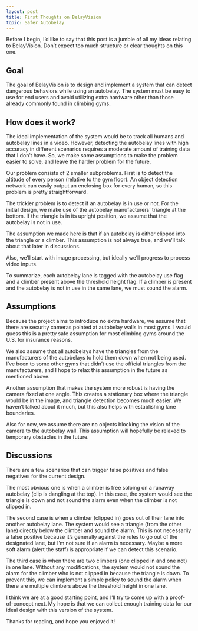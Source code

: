 ```yaml
---
layout: post
title: First Thoughts on BelayVision
topic: Safer Autobelay
---
```


Before I begin, I’d like to say that this post is a jumble of all my ideas relating to BelayVision.
Don’t expect too much structure or clear thoughts on this one.

Goal
---

The goal of BelayVision is to design and implement a system that can detect dangerous behaviors while using an autobelay.
The system must be easy to use for end users and avoid utilizing extra hardware other than those already commonly found in climbing gyms.

How does it work?
---

The ideal implementation of the system would be to track all humans and autobelay lines in a video.
However, detecting the autobelay lines with high accuracy in different scenarios requires a moderate amount of training data that I don’t have.
So, we make some assumptions to make the problem easier to solve, and leave the harder problem for the future.

Our problem consists of 2 smaller subproblems.
First is to detect the altitude of every person (relative to the gym floor).
An object detection network can easily output an enclosing box for every human, so this problem is pretty straightforward.

The trickier problem is to detect if an autobelay is in use or not.
For the initial design, we make use of the autobelay manufacturers’ triangle at the bottom.
If the triangle is in its upright position, we assume that the autobelay is not in use.

The assumption we made here is that if an autobelay is either clipped into the triangle or a climber.
This assumption is not always true, and we’ll talk about that later in discussions.

Also, we’ll start with image processing, but ideally we’ll progress to process video inputs.

To summarize, each autobelay lane is tagged with the autobelay use flag and a climber present above the threshold height flag.
If a climber is present and the autobelay is not in use in the same lane, we must sound the alarm.

Assumptions
---

Because the project aims to introduce no extra hardware, we assume that there are security cameras pointed at autobelay walls in most gyms.
I would guess this is a pretty safe assumption for most climbing gyms around the U.S. for insurance reasons.

We also assume that all autobelays have the triangles from the manufacturers of the autobelays to hold them down when not being used.
I’ve been to some other gyms that didn’t use the official triangles from the manufacturers, and I hope to relax this assumption in the future as mentioned above.

Another assumption that makes the system more robust is having the camera fixed at one angle.
This creates a stationary box where the triangle would be in the image, and triangle detection becomes much easier.
We haven’t talked about it much, but this also helps with establishing lane boundaries.

Also for now, we assume there are no objects blocking the vision of the camera to the autobelay wall. This assumption will hopefully be relaxed to temporary obstacles in the future.

Discussions
---

There are a few scenarios that can trigger false positives and false negatives for the current design.

The most obvious one is when a climber is free soloing on a runaway autobelay (clip is dangling at the top).
In this case, the system would see the triangle is down and not sound the alarm even when the climber is not clipped in.

The second case is when a climber (clipped in) goes out of their lane into another autobelay lane.
The system would see a triangle (from the other lane) directly below the climber and sound the alarm.
This is not necessarily a false positive because it’s generally against the rules to go out of the designated lane, but I’m not sure if an alarm is necessary.
Maybe a more soft alarm (alert the staff) is appropriate if we can detect this scenario.

The third case is when there are two climbers (one clipped in and one not) in one lane.
Without any modifications, the system would not sound the alarm for the climber who is not clipped in because the triangle is down.
To prevent this, we can implement a simple policy to sound the alarm when there are multiple climbers above the threshold height in one lane.

I think we are at a good starting point, and I’ll try to come up with a proof-of-concept next.
My hope is that we can collect enough training data for our ideal design with this version of the system.

Thanks for reading, and hope you enjoyed it!
